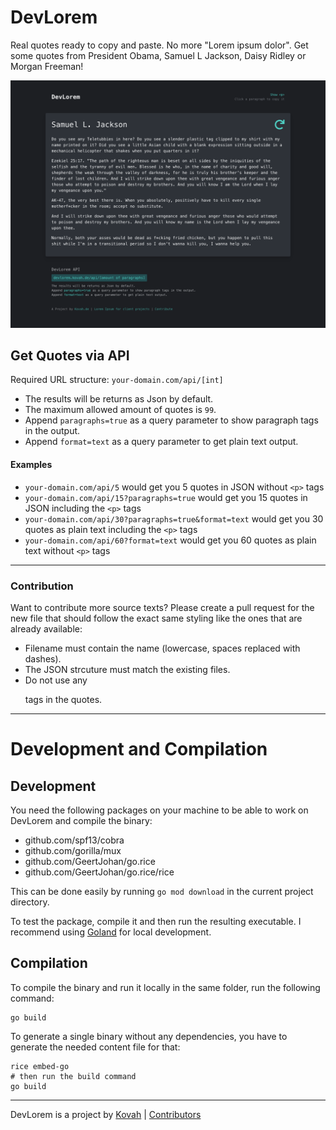 # DevLorem

Real quotes ready to copy and paste. No more "Lorem ipsum dolor". Get some quotes from President Obama, 
Samuel L Jackson, Daisy Ridley or Morgan Freeman!

![Preview Screenshot](/preview.png)

## Get Quotes via API

Required URL structure:
`your-domain.com/api/[int]`

* The results will be returns as Json by default.
* The maximum allowed amount of quotes is `99`.
* Append `paragraphs=true` as a query parameter to show paragraph tags in the output.
* Append `format=text` as a query parameter to get plain text output.


#### Examples

* `your-domain.com/api/5` would get you 5 quotes in JSON without `<p>` tags
* `your-domain.com/api/15?paragraphs=true` would get you 15 quotes in JSON including the `<p>` tags
* `your-domain.com/api/30?paragraphs=true&format=text` would get you 30 quotes as plain text including the `<p>` tags
* `your-domain.com/api/60?format=text` would get you 60 quotes as plain text without `<p>` tags


---


### Contribution

Want to contribute more source texts? Please create a pull request for the new file that should follow the exact same 
styling like the ones that are already available:

* Filename must contain the name (lowercase, spaces replaced with dashes).
* The JSON strcuture must match the existing files.
* Do not use any <p> tags in the quotes.


---


# Development and Compilation

## Development

You need the following packages on your machine to be able to work on DevLorem and compile the binary:

* github.com/spf13/cobra
* github.com/gorilla/mux
* github.com/GeertJohan/go.rice
* github.com/GeertJohan/go.rice/rice

This can be done easily by running `go mod download` in the current project directory.

To test the package, compile it and then run the resulting executable. I recommend using [Goland]()
for local development. 

## Compilation

To compile the binary and run it locally in the same folder, run the following command:

```
go build
```

To generate a single binary without any dependencies, you have to generate the needed content file for that:
```
rice embed-go
# then run the build command
go build
```

---

DevLorem is a project by [Kovah](https://kovah.de) | [Contributors](https://github.com/Kovah/DevLorem/graphs/contributors)
